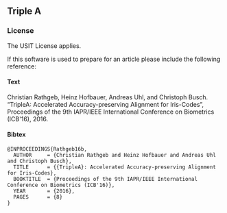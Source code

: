 Triple A
--------

### License

The USIT License applies.

If this software is used to prepare for an article please include the following reference:

#### Text

Christian Rathgeb, Heinz Hofbauer, Andreas Uhl, and Christoph Busch. “TripleA: Accelerated Accuracy-preserving Alignment for Iris-Codes”, Proceedings of the 9th IAPR/IEEE International Conference on Biometrics (ICB'16), 2016.

#### Bibtex

    @INPROCEEDINGS{Rathgeb16b,
      AUTHOR     = {Christian Rathgeb and Heinz Hofbauer and Andreas Uhl and Christoph Busch},
      TITLE      = {{TripleA}: Accelerated Accuracy-preserving Alignment for Iris-Codes},
      BOOKTITLE  = {Proceedings of the 9th IAPR/IEEE International Conference on Biometrics (ICB'16)},
      YEAR       = {2016},
      PAGES      = {8}
    }
